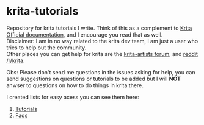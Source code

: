 # krita-tutorials
Repository for krita tutorials I write. Think of this as a complement to [Krita Official documentation](https://docs.krita.org/en/index.html), and I encourage you read that as well.  
Disclaimer: I am in no way related to the krita dev team, I am just a user who tries to help out the community.  
Other places you can get help for krita are the [krita-artists forum](https://krita-artists.org/), and [reddit /r/krita](https://www.reddit.com/r/krita/).  

Obs: Please don't send me questions in the issues asking for help, you can send suggestions on questions or tutorials to be added but I will **NOT** anwser to questions on how to do things in krita there.

I created lists for easy acess you can see them here:  

1. [Tutorials](tutorials/tutorial_list.md)
2. [Faqs](faqs/faq_general.md)